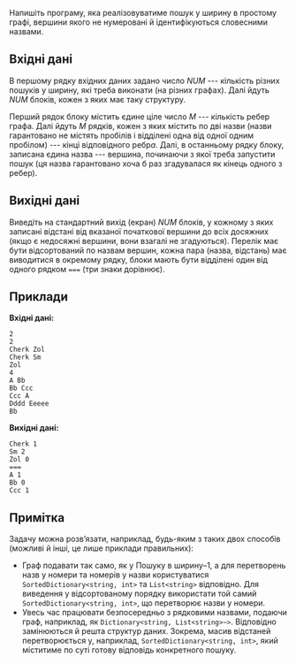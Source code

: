 ﻿Напишіть програму, яка реалізовуватиме пошук у ширину в простому графі, вершини якого не нумеровані й ідентифікуються словесними назвами.

## Вхідні дані
В першому рядку вхідних даних задано число *NUM* --- кількість різних пошуків у ширину, які треба виконати (на різних графах). Далі йдуть *NUM* блоків, кожен з яких має таку структуру.

Перший рядок блоку містить єдине ціле число *M* --- кількість ребер графа. Далі йдуть *M* рядків, кожен з яких містить по дві назви (назви гарантовано не містять пробілів і відділені одна від одної одним пробілом) --- кінці відповідного ребр*а*. Далі, в останньому рядку блоку, записана єдина назва --- вершина, починаючи з якої треба запустити пошук (ця назва гарантовано хоча б раз згадувалася як кінець одного з ребер).

## Вихідні дані
Виведіть на стандартний вихід (екран) *NUM* блоків, у кожному з яких записані відстані від вказаної початкової вершини до всіх досяжних (якщо є недосяжні вершини, вони взагалі не згадуються). Перелік має бути відсортований по назвам вершин, кожна пара (назва, відстань) має виводитися в окремому рядку, блоки мають бути відділені один від одного рядком `===` (три знаки дорівнює).

## Приклади

**Вхідні дані:**
```
2
2
Cherk Zol
Cherk Sm
Zol
4
A Bb
Bb Ccc
Ccc A
Dddd Eeeee
Bb
```

**Вихідні дані:**
```
Cherk 1
Sm 2
Zol 0
===
A 1
Bb 0
Ccc 1
```

## Примітка
Задачу можна розв’язати, наприклад, будь-яким з таких двох способів (можливі й інші, це лише приклади правильних):
- Граф подавати так само, як у Пошуку в ширину–1, а для перетворень назв у номери та номерів у назви користуватися `SortedDictionary<string, int>` та `List<string>` відповідно. Для виведення у відсортованому порядку використати той самий `SortedDictionary<string, int>`, що перетворює назви у номери.
- Увесь час працювати безпосередньо з рядковими назвами, подаючи граф, наприклад, як `Dictionary<string, List<string>~>`. Відповідно замінюються й решта структур даних. Зокрема, масив відстаней перетворюється у, наприклад, `SortedDictionary<string, int>`, який міститиме по суті готову відповідь конкретного пошуку.